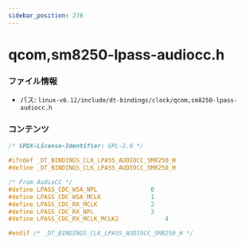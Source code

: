 ```yaml
---
sidebar_position: 278
---
```

# qcom,sm8250-lpass-audiocc.h

### ファイル情報

- パス: `linux-v6.12/include/dt-bindings/clock/qcom,sm8250-lpass-audiocc.h`

### コンテンツ

```h
/* SPDX-License-Identifier: GPL-2.0 */

#ifndef _DT_BINDINGS_CLK_LPASS_AUDIOCC_SM8250_H
#define _DT_BINDINGS_CLK_LPASS_AUDIOCC_SM8250_H

/* From AudioCC */
#define LPASS_CDC_WSA_NPL				0
#define LPASS_CDC_WSA_MCLK				1
#define LPASS_CDC_RX_MCLK				2
#define LPASS_CDC_RX_NPL				3
#define LPASS_CDC_RX_MCLK_MCLK2				4

#endif /* _DT_BINDINGS_CLK_LPASS_AUDIOCC_SM8250_H */

```
